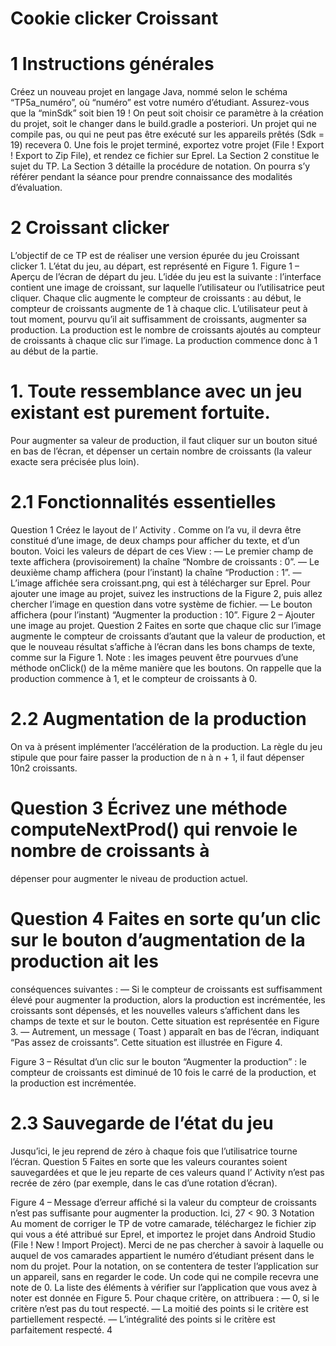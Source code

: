 # Cookie clicker Croissant

# 1 Instructions générales
Créez un nouveau projet en langage Java, nommé selon le schéma “TP5a_numéro”, où “numéro”
est votre numéro d’étudiant.
Assurez-vous que la “minSdk” soit bien 19 ! On peut soit choisir ce paramètre à la création du
projet, soit le changer dans le build.gradle a posteriori. Un projet qui ne compile pas, ou qui ne
peut pas être exécuté sur les appareils prêtés (Sdk = 19) recevera 0.
Une fois le projet terminé, exportez votre projet (File ! Export ! Export to Zip File), et
rendez ce fichier sur Eprel.
La Section 2 constitue le sujet du TP. La Section 3 détaille la procédure de notation. On pourra
s’y référer pendant la séance pour prendre connaissance des modalités d’évaluation.
# 2 Croissant clicker
L’objectif de ce TP est de réaliser une version épurée du jeu Croissant clicker 1. L’état du
jeu, au départ, est représenté en Figure 1.
Figure 1 – Aperçu de l’écran de départ du jeu.
L’idée du jeu est la suivante : l’interface contient une image de croissant, sur laquelle l’utilisateur
ou l’utilisatrice peut cliquer. Chaque clic augmente le compteur de croissants : au début, le
compteur de croissants augmente de 1 à chaque clic.
L’utilisateur peut à tout moment, pourvu qu’il ait suffisamment de croissants, augmenter sa
production. La production est le nombre de croissants ajoutés au compteur de croissants à
chaque clic sur l’image. La production commence donc à 1 au début de la partie.
# 1. Toute ressemblance avec un jeu existant est purement fortuite.

Pour augmenter sa valeur de production, il faut cliquer sur un bouton situé en bas de l’écran,
et dépenser un certain nombre de croissants (la valeur exacte sera précisée plus loin).
# 2.1 Fonctionnalités essentielles
Question 1 Créez le layout de l’ Activity . Comme on l’a vu, il devra être constitué d’une image,
de deux champs pour afficher du texte, et d’un bouton. Voici les valeurs de départ de ces View :
— Le premier champ de texte affichera (provisoirement) la chaîne “Nombre de croissants : 0”.
— Le deuxième champ affichera (pour l’instant) la chaîne “Production : 1”.
— L’image affichée sera croissant.png, qui est à télécharger sur Eprel. Pour ajouter une image
au projet, suivez les instructions de la Figure 2, puis allez chercher l’image en question dans
votre système de fichier.
— Le bouton affichera (pour l’instant) “Augmenter la production : 10”.
Figure 2 – Ajouter une image au projet.
Question 2 Faites en sorte que chaque clic sur l’image augmente le compteur de croissants
d’autant que la valeur de production, et que le nouveau résultat s’affiche à l’écran dans les bons
champs de texte, comme sur la Figure 1.
Note : les images peuvent être pourvues d’une méthode onClick() de la même manière que
les boutons.
On rappelle que la production commence à 1, et le compteur de croissants à 0.
# 2.2 Augmentation de la production
On va à présent implémenter l’accélération de la production. La règle du jeu stipule que pour
faire passer la production de n à n + 1, il faut dépenser 10n2 croissants.
# Question 3 Écrivez une méthode computeNextProd() qui renvoie le nombre de croissants à
dépenser pour augmenter le niveau de production actuel.
# Question 4 Faites en sorte qu’un clic sur le bouton d’augmentation de la production ait les
conséquences suivantes :
— Si le compteur de croissants est suffisamment élevé pour augmenter la production,
alors la production est incrémentée, les croissants sont dépensés, et les nouvelles valeurs
s’affichent dans les champs de texte et sur le bouton. Cette situation est représentée en
Figure 3.
— Autrement, un message ( Toast ) apparaît en bas de l’écran, indiquant “Pas assez de croissants”.
Cette situation est illustrée en Figure 4.

Figure 3 – Résultat d’un clic sur le bouton “Augmenter la production” : le compteur de
croissants est diminué de 10 fois le carré de la production, et la production est incrémentée.
# 2.3 Sauvegarde de l’état du jeu
Jusqu’ici, le jeu reprend de zéro à chaque fois que l’utilisatrice tourne l’écran.
Question 5 Faites en sorte que les valeurs courantes soient sauvegardées et que le jeu reparte de
ces valeurs quand l’ Activity n’est pas recrée de zéro (par exemple, dans le cas d’une rotation
d’écran).

Figure 4 – Message d’erreur affiché si la valeur du compteur de croissants n’est pas suffisante
pour augmenter la production. Ici, 27 < 90.
3 Notation
Au moment de corriger le TP de votre camarade, téléchargez le fichier zip qui vous a été attribué
sur Eprel, et importez le projet dans Android Studio (File ! New ! Import Project).
Merci de ne pas chercher à savoir à laquelle ou auquel de vos camarades appartient le numéro
d’étudiant présent dans le nom du projet.
Pour la notation, on se contentera de tester l’application sur un appareil, sans en regarder le
code. Un code qui ne compile recevra une note de 0.
La liste des éléments à vérifier sur l’application que vous avez à noter est donnée en Figure 5.
Pour chaque critère, on attribuera :
— 0, si le critère n’est pas du tout respecté.
— La moitié des points si le critère est partiellement respecté.
— L’intégralité des points si le critère est parfaitement respecté.
4
